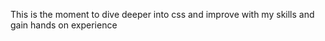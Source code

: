 This is the moment to dive deeper into css and improve with my skills and gain hands on experience

